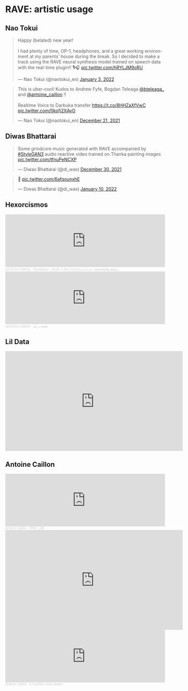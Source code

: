# RAVE: artistic usage

## Nao Tokui

<blockquote class="twitter-tweet"><p lang="en" dir="ltr">Happy (belated) new year!<br><br>I had plenty of time, OP-1, headphones, and a great working environment at my parents&#39; house during the break. So I decided to make a track using the RAVE neural synthesis model trained on speech data with the real-time plugin!! 🎙🎧 <a href="https://t.co/hRYLJM9oRU">pic.twitter.com/hRYLJM9oRU</a></p>&mdash; Nao Tokui (@naotokui_en) <a href="https://twitter.com/naotokui_en/status/1477848183808327683?ref_src=twsrc%5Etfw">January 3, 2022</a></blockquote> <script async src="https://platform.twitter.com/widgets.js" charset="utf-8"></script>

<blockquote class="twitter-tweet"><p lang="en" dir="ltr">This is uber-cool! Kudos to Andrew Fyfe, Bogdan Teleaga <a href="https://twitter.com/bteleaga_?ref_src=twsrc%5Etfw">@bteleaga_</a> and <a href="https://twitter.com/antoine_caillon?ref_src=twsrc%5Etfw">@antoine_caillon</a> !! <br><br>Realtime Voice to Darbuka transfer <a href="https://t.co/8HHZaXfVwC">https://t.co/8HHZaXfVwC</a> <a href="https://t.co/0kofj2XAyO">pic.twitter.com/0kofj2XAyO</a></p>&mdash; Nao Tokui (@naotokui_en) <a href="https://twitter.com/naotokui_en/status/1473233404544315397?ref_src=twsrc%5Etfw">December 21, 2021</a></blockquote> <script async src="https://platform.twitter.com/widgets.js" charset="utf-8"></script>

## Diwas Bhattarai

<blockquote class="twitter-tweet"><p lang="en" dir="ltr">Some grindcore music generated with RAVE accompanied by <a href="https://twitter.com/hashtag/StyleGAN3?src=hash&amp;ref_src=twsrc%5Etfw">#StyleGAN3</a> audio reactive video trained on Thanka painting images <a href="https://t.co/tfnuPeNCXP">pic.twitter.com/tfnuPeNCXP</a></p>&mdash; Diwas Bhattarai (@di_was) <a href="https://twitter.com/di_was/status/1476389554873458691?ref_src=twsrc%5Etfw">December 30, 2021</a></blockquote> <script async src="https://platform.twitter.com/widgets.js" charset="utf-8"></script>

<blockquote class="twitter-tweet"><p lang="und" dir="ltr">🤘 <a href="https://t.co/6afqounxhE">pic.twitter.com/6afqounxhE</a></p>&mdash; Diwas Bhattarai (@di_was) <a href="https://twitter.com/di_was/status/1480406461888942081?ref_src=twsrc%5Etfw">January 10, 2022</a></blockquote> <script async src="https://platform.twitter.com/widgets.js" charset="utf-8"></script>

## Hexorcismos

<iframe width="100%" height="166" scrolling="no" frameborder="no" allow="autoplay" src="https://w.soundcloud.com/player/?url=https%3A//api.soundcloud.com/tracks/1195598032&color=%23ff5500&auto_play=false&hide_related=false&show_comments=true&show_user=true&show_reposts=false&show_teaser=true"></iframe><div style="font-size: 10px; color: #cccccc;line-break: anywhere;word-break: normal;overflow: hidden;white-space: nowrap;text-overflow: ellipsis; font-family: Interstate,Lucida Grande,Lucida Sans Unicode,Lucida Sans,Garuda,Verdana,Tahoma,sans-serif;font-weight: 100;"><a href="https://soundcloud.com/h-e-x-o-r-c-i-s-m-o-s" title="ℌEXOℜℭℑSMOS" target="_blank" style="color: #cccccc; text-decoration: none;">ℌEXOℜℭℑSMOS</a> · <a href="https://soundcloud.com/h-e-x-o-r-c-i-s-m-o-s/shackleton-death-is-not-final" title="Shackleton - Death Is Not Final [𝔥𝔢𝔵𝔬𝔯𝔠𝔦𝔰𝔪𝔬𝔰&#x27; 𝖎𝖓𝖒𝖔𝖗𝖙𝖆𝖑𝖎𝖙𝖞 𝖗𝖊𝖒𝖎𝖝 ]" target="_blank" style="color: #cccccc; text-decoration: none;">Shackleton - Death Is Not Final [𝔥𝔢𝔵𝔬𝔯𝔠𝔦𝔰𝔪𝔬𝔰&#x27; 𝖎𝖓𝖒𝖔𝖗𝖙𝖆𝖑𝖎𝖙𝖞 𝖗𝖊𝖒𝖎𝖝 ]</a></div>

<iframe width="100%" height="166" scrolling="no" frameborder="no" allow="autoplay" src="https://w.soundcloud.com/player/?url=https%3A//api.soundcloud.com/tracks/1181593699&color=%23ff5500&auto_play=false&hide_related=false&show_comments=true&show_user=true&show_reposts=false&show_teaser=true"></iframe><div style="font-size: 10px; color: #cccccc;line-break: anywhere;word-break: normal;overflow: hidden;white-space: nowrap;text-overflow: ellipsis; font-family: Interstate,Lucida Grande,Lucida Sans Unicode,Lucida Sans,Garuda,Verdana,Tahoma,sans-serif;font-weight: 100;"><a href="https://soundcloud.com/h-e-x-o-r-c-i-s-m-o-s" title="ℌEXOℜℭℑSMOS" target="_blank" style="color: #cccccc; text-decoration: none;">ℌEXOℜℭℑSMOS</a> · <a href="https://soundcloud.com/h-e-x-o-r-c-i-s-m-o-s/peace" title="دربكة.𝖕𝖊𝖆𝖈𝖊" target="_blank" style="color: #cccccc; text-decoration: none;">دربكة.𝖕𝖊𝖆𝖈𝖊</a></div>

## Lil Data

<iframe width="560" height="315" src="https://www.youtube.com/embed/ii-dmCbHmos" title="YouTube video player" frameborder="0" allow="accelerometer; autoplay; clipboard-write; encrypted-media; gyroscope; picture-in-picture" allowfullscreen></iframe>

## Antoine Caillon

<iframe width="100%" height="166" scrolling="no" frameborder="no" allow="autoplay" src="https://w.soundcloud.com/player/?url=https%3A//api.soundcloud.com/tracks/1235790208&color=%23ff5500&auto_play=false&hide_related=false&show_comments=true&show_user=true&show_reposts=false&show_teaser=true"></iframe><div style="font-size: 10px; color: #cccccc;line-break: anywhere;word-break: normal;overflow: hidden;white-space: nowrap;text-overflow: ellipsis; font-family: Interstate,Lucida Grande,Lucida Sans Unicode,Lucida Sans,Garuda,Verdana,Tahoma,sans-serif;font-weight: 100;"><a href="https://soundcloud.com/antoinecaillon" title="Antoine Caillon" target="_blank" style="color: #cccccc; text-decoration: none;">Antoine Caillon</a> · <a href="https://soundcloud.com/antoinecaillon/part_000" title="PART_000" target="_blank" style="color: #cccccc; text-decoration: none;">PART_000</a></div>

<iframe width="560" height="315" src="https://www.youtube.com/embed/XXqQyeXZpl0" title="YouTube video player" frameborder="0" allow="accelerometer; autoplay; clipboard-write; encrypted-media; gyroscope; picture-in-picture" allowfullscreen></iframe>

<iframe width="100%" height="166" scrolling="no" frameborder="no" allow="autoplay" src="https://w.soundcloud.com/player/?url=https%3A//api.soundcloud.com/tracks/1173593938&color=%23ff5500&auto_play=false&hide_related=false&show_comments=true&show_user=true&show_reposts=false&show_teaser=true"></iframe><div style="font-size: 10px; color: #cccccc;line-break: anywhere;word-break: normal;overflow: hidden;white-space: nowrap;text-overflow: ellipsis; font-family: Interstate,Lucida Grande,Lucida Sans Unicode,Lucida Sans,Garuda,Verdana,Tahoma,sans-serif;font-weight: 100;"><a href="https://soundcloud.com/antoinecaillon" title="Antoine Caillon" target="_blank" style="color: #cccccc; text-decoration: none;">Antoine Caillon</a> · <a href="https://soundcloud.com/antoinecaillon/a-forgotten-radio-station" title="a forgotten radio station" target="_blank" style="color: #cccccc; text-decoration: none;">a forgotten radio station</a></div>
